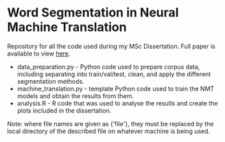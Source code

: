 # Word Segmentation in Neural Machine Translation

Repository for all the code used during my MSc Dissertation. Full paper is available to view [here](https://www.linkedin.com/in/alex-curtis/details/education/1720371651856/single-media-viewer?type=DOCUMENT&profileId=ACoAACyaY6QBA6RdTmHdqqev9ha8xqUnqtIiWo0&lipi=urn%3Ali%3Apage%3Ad_flagship3_profile_view_base_education_details%3B%2BhnH1idQTzGiTRYLi8i9TA%3D%3D).

* data_preparation.py - Python code used to prepare corpus data, including separating into train/val/test, clean, and apply the different segmentation methods.
* machine_translation.py - template Python code used to train the NMT models and obtain the results from them.
* analysis.R - R code that was used to analyse the results and create the plots included in the dissertation.

Note: where file names are given as {'file'}, they must be replaced by the local directory of the described file on whatever machine is being used.
